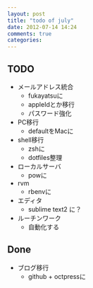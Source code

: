 ```yaml
---
layout: post
title: "todo of july"
date: 2012-07-14 14:24
comments: true
categories:
---
```


## TODO
- メールアドレス統合
  - fukayatsuに
  - appleIdとか移行
  - パスワード強化
- PC移行
  - defaultをMacに
- shell移行
  - zshに
  - dotfiles整理
- ローカルサーバ
  - powに
- rvm
  - rbenvに
- エディタ
  - sublime text2 に？
- ルーチンワーク
  - 自動化する

## Done
- ブログ移行
  - github + octpressに

